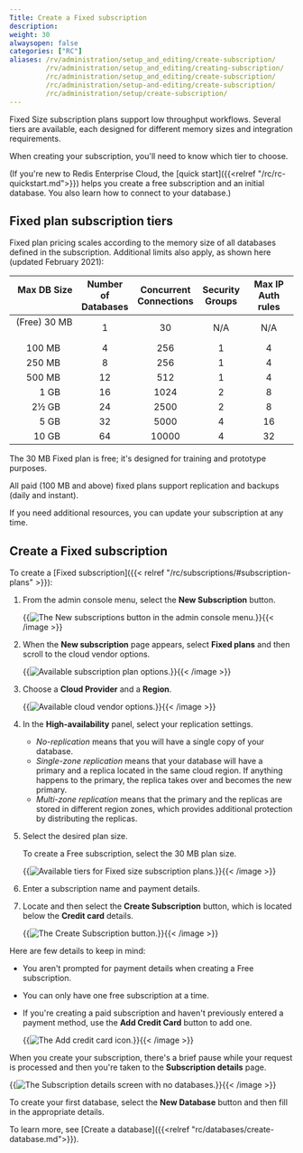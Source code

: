 ```yaml
---
Title: Create a Fixed subscription
description:
weight: 30
alwaysopen: false
categories: ["RC"]
aliases: /rv/administration/setup_and_editing/create-subscription/
         /rv/administration/setup_and_editing/creating-subscription/
         /rc/administration/setup_and_editing/create-subscription/
         /rc/administration/setup-and-editing/create-subscription/
         /rc/administration/setup/create-subscription/
---
```

Fixed Size subscription plans support low throughput workflows.  Several tiers are available, each designed for different memory sizes and integration requirements.

When creating your subscription, you'll need to know which tier to choose.

(If you're new to Redis Enterprise Cloud, the [quick start]({{<relref "/rc/rc-quickstart.md">}}) helps you create a free subscription and an initial database.  You also learn how to connect to your database.)


## Fixed plan subscription tiers

Fixed plan pricing scales according to the memory size of all databases defined in the subscription.  Additional limits also apply, as shown here (updated February 2021):

| Max DB Size &nbsp; | Number of<br/>Databases | Concurrent<br/>Connections | Security<br/> Groups | Max IP<br/> Auth rules |
|------------:|:---------:|:-----------:|:---------------:|:-------------:|
| (Free) 30 MB &nbsp;&nbsp;&nbsp;&nbsp; | 1 | 30 | N/A | N/A |
| 100 MB &nbsp;&nbsp;&nbsp;&nbsp; | 4 | 256 | 1 | 4 |
| 250 MB &nbsp;&nbsp;&nbsp;&nbsp; | 8 | 256 | 1 | 4 |
| 500 MB &nbsp;&nbsp;&nbsp;&nbsp; | 12 | 512 | 1 | 4 |
| 1 GB &nbsp;&nbsp;&nbsp;&nbsp; | 16 | 1024 | 2 | 8 |
| 2&half; GB &nbsp;&nbsp;&nbsp;&nbsp; | 24 | 2500 | 2 | 8 |
| 5 GB &nbsp;&nbsp;&nbsp;&nbsp; | 32 | 5000 | 4 | 16 |
| 10 GB &nbsp;&nbsp;&nbsp;&nbsp; | 64 | 10000 | 4 | 32 |

The 30 MB Fixed plan is free; it's designed for training and prototype purposes.

All paid (100 MB and above) fixed plans support replication and backups (daily and instant).

If you need additional resources, you can update your subscription at any time.

## Create a Fixed subscription

To create a [Fixed subscription]({{< relref "/rc/subscriptions/#subscription-plans" >}}):

1.  From the admin console menu, select the **New Subscription** button.  

    {{<image filename="images/rc/button-subscription-new.png" alt="The New subscriptions button in the admin console menu." >}}{{< /image >}}

2. When the **New subscription** page appears, select **Fixed plans** and then scroll to the cloud vendor options.

    {{<image filename="images/rc/subscription-new-plan-options.png" alt="Available subscription plan options." >}}{{< /image >}}

3.  Choose a **Cloud Provider** and a **Region**.

    {{<image filename="images/rc/subscription-new-cloud-vendor-options.png" alt="Available cloud vendor options." >}}{{< /image >}}

4.  In the **High-availability** panel, select your replication settings.  

    - _No-replication_ means that you will have a single copy of your database.
    - _Single-zone replication_ means that your database will have a primary and a replica located in the same cloud region.  If anything happens to the primary, the replica takes over and becomes the new primary.
    - _Multi-zone replication_ means that the primary and the replicas are stored in different region zones, which provides additional protection by distributing the replicas.

5.  Select the desired plan size.   

    To create a Free subscription, select the 30 MB plan size.  

    {{<image filename="images/rc/subscription-new-fixed-tiers.png" alt="Available tiers for Fixed size subscription plans." >}}{{< /image >}}

6.  Enter a subscription name and payment details.

7.  Locate and then select the **Create Subscription** button, which is located below the **Credit card** details.

    {{<image filename="images/rc/button-subscription-create.png" alt="The Create Subscription button." >}}{{< /image >}}

Here are few details to keep in mind:

- You aren't prompted for payment details when creating a Free subscription. 

- You can only have one free subscription at a time.

- If you're creating a paid subscription and haven't previously entered a payment method, use the **Add Credit Card** button to add one.

    {{<image filename="images/rc/icon-add-credit-card.png" alt="The Add credit card icon." >}}{{< /image >}}

When you create your subscription, there's a brief pause while your request is processed and then you're taken to the **Subscription details** page.

{{<image filename="images/rc/subscription-fixed-databases-none.png" alt="The Subscription details screen with no databases." >}}{{< /image >}}

To create your first database, select the **New Database** button and then fill in the appropriate details.

To learn more, see [Create a database]({{<relref "rc/databases/create-database.md">}}).

